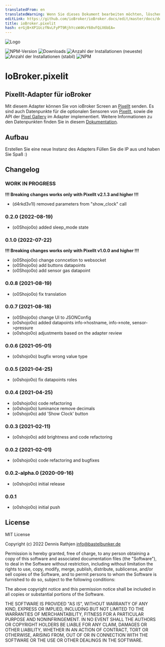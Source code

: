 ```yaml
---
translatedFrom: en
translatedWarning: Wenn Sie dieses Dokument bearbeiten möchten, löschen Sie bitte das Feld "translationsFrom". Andernfalls wird dieses Dokument automatisch erneut übersetzt
editLink: https://github.com/ioBroker/ioBroker.docs/edit/master/docs/de/adapterref/iobroker.pixelit/README.md
title: ioBroker.pixelit
hash: erGjB+XP1UczfNvLFyPT9RjhYcsW4KvY60vFQiX6bEA=
---
```

![Logo](../../../en/adapterref/iobroker.pixelit/admin/pixelit.png)

![NPM-Version](http://img.shields.io/npm/v/iobroker.pixelit.svg)
![Downloads](https://img.shields.io/npm/dm/iobroker.pixelit.svg)
![Anzahl der Installationen (neueste)](http://iobroker.live/badges/pixelit-installed.svg)
![Anzahl der Installationen (stabil)](http://iobroker.live/badges/pixelit-stable.svg)
![NPM](https://nodei.co/npm/iobroker.pixelit.png?downloads=true)

# IoBroker.pixelit
## PixelIt-Adapter für ioBroker
Mit diesem Adapter können Sie von ioBroker Screen an [PixelIt](https://github.com/pixelit-project/PixelIt) senden.
Es sind auch Datenpunkte für die optionalen Sensoren von [PixelIt](https://github.com/pixelit-project/PixelIt), sowie die API der [Pixel Gallery](https://pixelit.bastelbunker.de/PixelGallery) im Adapter implementiert.
Weitere Informationen zu den Datenpunkten finden Sie in diesem [Dokumentation](https://pixelit-project.github.io/iobroker.html).

## Aufbau
Erstellen Sie eine neue Instanz des Adapters Füllen Sie die IP aus und haben Sie Spaß :)

## Changelog

<!--
 https://github.com/AlCalzone/release-script#usage
    npm run release major -- -p iobroker license --all 0.9.8 -> 1.0.0
    npm run release minor -- -p iobroker license --all 0.9.8 -> 0.10.0
    npm run release patch -- -p iobroker license --all 0.9.8 -> 0.9.9
    npm run release prerelease beta -- -p iobroker license --all v0.2.1 -> v0.2.2-beta.0
	Placeholder for the next version (at the beginning of the line):
	### **WORK IN PROGRESS**
-->

### **WORK IN PROGRESS**
**!!! Breaking changes works only with PixelIt v2.1.3 and higher !!!**
- (d4rkd3v1l)  removed parameters from "show_clock" call

### 0.2.0 (2022-08-19)

-   (o0Shojo0o) added sleep_mode state

### 0.1.0 (2022-07-22)
**!!! Breaking changes works only with PixelIt v1.0.0 and higher !!!**
-   (o0Shojo0o) change conncetion to websocket
-   (o0Shojo0o) add buttons datapoints
-   (o0Shojo0o) add sensor gas datapoint

### 0.0.8 (2021-08-19)

-   (o0Shojo0o) fix translation

### 0.0.7 (2021-08-18)

-   (o0Shojo0o) change UI to JSONConfig
-   (o0shojo0o) added datapoints info->hostname, info->note, sensor->pressure
-   (o0shojo0o) adjustments based on the adapter review

### 0.0.6 (2021-05-01)

-   (o0shojo0o) bugfix wrong value type

### 0.0.5 (2021-04-25)

-   (o0shojo0o) fix datapoints roles

### 0.0.4 (2021-04-25)

-   (o0shojo0o) code refactoring
-   (o0shojo0o) luminance remove decimals
-   (o0shojo0o) add 'Show Clock' button

### 0.0.3 (2021-02-11)

-   (o0shojo0o) add brightness and code refactoring

### 0.0.2 (2021-02-01)

-   (o0shojo0o) code refactoring and bugfixes

### 0.0.2-alpha.0 (2020-09-16)

-   (o0shojo0o) initial release

### 0.0.1

-   (o0shojo0o) initial push

## License

MIT License

Copyright (c) 2022 Dennis Rathjen <info@bastelbunker.de>

Permission is hereby granted, free of charge, to any person obtaining a copy
of this software and associated documentation files (the "Software"), to deal
in the Software without restriction, including without limitation the rights
to use, copy, modify, merge, publish, distribute, sublicense, and/or sell
copies of the Software, and to permit persons to whom the Software is
furnished to do so, subject to the following conditions:

The above copyright notice and this permission notice shall be included in all
copies or substantial portions of the Software.

THE SOFTWARE IS PROVIDED "AS IS", WITHOUT WARRANTY OF ANY KIND, EXPRESS OR
IMPLIED, INCLUDING BUT NOT LIMITED TO THE WARRANTIES OF MERCHANTABILITY,
FITNESS FOR A PARTICULAR PURPOSE AND NONINFRINGEMENT. IN NO EVENT SHALL THE
AUTHORS OR COPYRIGHT HOLDERS BE LIABLE FOR ANY CLAIM, DAMAGES OR OTHER
LIABILITY, WHETHER IN AN ACTION OF CONTRACT, TORT OR OTHERWISE, ARISING FROM,
OUT OF OR IN CONNECTION WITH THE SOFTWARE OR THE USE OR OTHER DEALINGS IN THE
SOFTWARE.